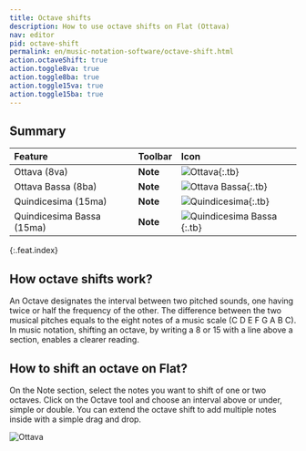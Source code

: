 ```yaml
---
title: Octave shifts
description: How to use octave shifts on Flat (Ottava)
nav: editor
pid: octave-shift
permalink: en/music-notation-software/octave-shift.html
action.octaveShift: true
action.toggle8va: true
action.toggle8ba: true
action.toggle15va: true
action.toggle15ba: true
---
```


## Summary

| Feature | Toolbar | Icon |
|:--------|:--------|:-----|
| Ottava (8va) | **Note** | ![Ottava](https://prod.flat-cdn.com/img/icons/editorActions/8va.svg){:.tb} |
| Ottava Bassa (8ba) | **Note** | ![Ottava Bassa](https://prod.flat-cdn.com/img/icons/editorActions/8ba.svg){:.tb} | 
| Quindicesima (15ma) | **Note** | ![Quindicesima](https://prod.flat-cdn.com/img/icons/editorActions/15ma.svg){:.tb} |
| Quindicesima Bassa (15ma) | **Note** | ![Quindicesima Bassa](https://prod.flat-cdn.com/img/icons/editorActions/15maBelow.svg){:.tb} |
{:.feat.index}

## How octave shifts work?

An Octave designates the interval between two pitched sounds, one having twice or half the frequency of the other. The difference between the two musical pitches equals to the eight notes of a music scale (C D E F G A B C). In music notation, shifting an octave, by writing a 8 or 15 with a line above a section, enables a clearer reading.

## How to shift an octave on Flat?

On the Note section, select the notes you want to shift of one or two octaves. Click on the Octave tool and choose an interval above or under, simple or double. You can extend the octave shift to add multiple notes inside with a simple drag and drop.

![Ottava](/help/assets/img/editor/8va.gif)